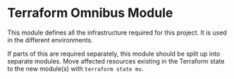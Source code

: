 # Terraform Omnibus Module

This module defines all the infrastructure required for this project. It is used in the different environments.

If parts of this are required separately, this module should be split up into separate modules. Move affected resources existing in the Terraform state to the new module(s) with `terraform state mv`. 
